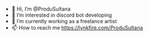 - 👋 Hi, I’m @ProduSultana
- 👀 I’m interested in discord bot developing
- 🌱 I’m currently working as a freelance artist
- 📫 How to reach me https://lynkfire.com/ProduSultana

<!---
ProduSultana/ProduSultana is a ✨ special ✨ repository because its `README.md` (this file) appears on your GitHub profile.
You can click the Preview link to take a look at your changes.
--->
